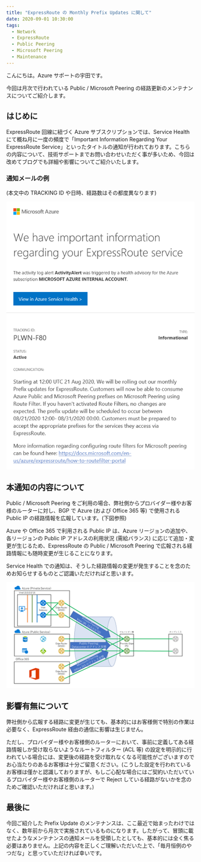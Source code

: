 ```yaml
---
title: "ExpressRoute の Monthly Prefix Updates に関して"
date: 2020-09-01 10:30:00
tags:
  - Network
  - ExpressRoute
  - Public Peering
  - Microsoft Peering
  - Maintenance
---
```


こんにちは。Azure サポートの宇田です。

今回は月次で行われている Public / Microsoft Peering の経路更新のメンテナンスについてご紹介します。

## はじめに
ExpressRoute 回線に紐づく Azure サブスクリプションでは、Service Health にて概ね月に一度の頻度で「Important Information Regarding Your ExpressRoute Service」といったタイトルの通知が行われております。こちらの内容について、技術サポートまでお問い合わせいただく事が多いため、今回は改めてブログでも詳細や影響についてご紹介いたします。

### 通知メールの例
(本文中の TRACKING ID や日時、経路数はその都度異なります)

![通知メールのサンプル](./ExpressRoutePrefixRollout/ExpressRoutePrefixRollout1.png)

## 本通知の内容について
Public / Microsoft Peering をご利用の場合、弊社側からプロバイダー様やお客様のルーターに対し、BGP で Azure (および Office 365 等) で使用される Public IP の経路情報を広報しています。(下図参照)

Azure や Office 365 で利用される Public IP は、Azure リージョンの追加や、各リージョンの Public IP アドレスの利用状況 (需給バランス) に応じて追加・変更が生じるため、ExpressRoute の Public / Microsoft Peering で広報される経路情報にも随時変更が生じることになります。

Service Health での通知は、そうした経路情報の変更が発生することを念のためお知らせするものとご認識いただければと思います。

![Microsoft 側から広報される経路情報](./ExpressRoutePrefixRollout/ExpressRoutePrefixRollout2.png)

## 影響有無について
弊社側から広報する経路に変更が生じても、基本的にはお客様側で特別の作業は必要なく、ExpressRoute 経由の通信に影響は生じません。

ただし、プロバイダー様やお客様側のルーターにおいて、事前に定義してある経路情報しか受け取らないようなルートフィルター (ACL 等) の設定を明示的に行われている場合には、変更後の経路を受け取れなくなる可能性がございますのでお心当たりのあるお客様は十分ご留意ください。(こうした設定を行われているお客様は僅かと認識しておりますが、もしご心配な場合にはご契約いただいているプロバイダー様やお客様側のルーターで Reject している経路がないかを念のためご確認いただければと思います。)

## 最後に
今回ご紹介した Prefix Update のメンテナンスは、ここ最近で始まったわけではなく、数年前から月次で実施されているものになります。したがって、冒頭に載せたようなメンテナンスの通知メールを受領したとしても、基本的には全く焦る必要はありません。上記の内容を正しくご理解いただいた上で、「毎月恒例のやつだな」と思っていただければ幸いです。
